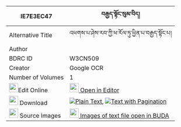 |IE7E3EC47|བརྒྱད་སྟོང་སུམ་བིད། 
| --- | --- 
|Alternative Title |འཕགས་པ་ཤེས་རབ་ཀྱི་ཕ་རོལ་ཏུ་ཕྱིན་པ་བརྒྱད་སྟོང་པ།
|Author | 
|BDRC ID | W3CN509
|Creator | Google OCR
|Number of Volumes| 1
|<img width="25" src="https://img.icons8.com/color/25/000000/edit-property.png">Edit Online| [<img width="25" src="https://avatars.githubusercontent.com/u/45091458?s=200&v=4"> Open in Editor](http://editor.openpecha.org/IE7E3EC47)
|<img width="25" src="https://img.icons8.com/fluent/48/000000/download-2.png"/>  Download | [![](https://img.icons8.com/color/20/000000/txt.png)Plain Text](https://github.com/Openpecha/IE7E3EC47/releases/download/v1/gye_tong_sum_bi_plain_IE7E3EC47.zip), [![](https://img.icons8.com/color/20/000000/txt.png)Text with Pagination](https://github.com/Openpecha/IE7E3EC47/releases/download/v1/gye_tong_sum_bi_pages_IE7E3EC47.zip)
|<img width="25" src="https://img.icons8.com/plasticine/100/000000/pictures-folder.png"/>  Source Images | [<img width="25" src="https://library.bdrc.io/icons/BUDA-small.svg"> Images of text file open in BUDA](https://library.bdrc.io/show/bdr:W3CN509)